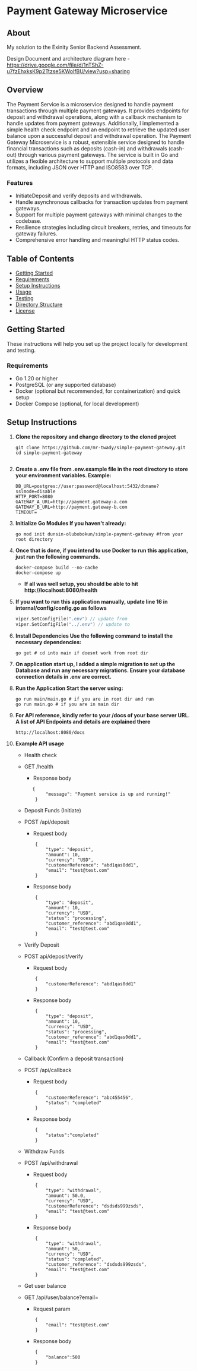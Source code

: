 # Payment Gateway Microservice

## About
My solution to the Exinity Senior Backend Assessment.

Design Document and architecture diagram here - https://drive.google.com/file/d/1nTShZ-u7fzEhxksK9p2Ttzse5KWoIfBU/view?usp=sharing

## Overview
The Payment Service is a microservice designed to handle payment transactions through multiple payment gateways. It provides endpoints for deposit and withdrawal operations, along with a callback mechanism to handle updates from payment gateways. Additionally, I implemented a simple health check endpoint and an endpoint to retrieve the updated user balance upon a successful deposit and withdrawal operation.
The Payment Gateway Microservice is a robust, extensible service designed to handle financial transactions such as deposits (cash-in) and withdrawals (cash-out) through various payment gateways. The service is built in Go and utilizes a flexible architecture to support multiple protocols and data formats, including JSON over HTTP and ISO8583 over TCP. 

### Features
- InitiateDeposit and verify deposits and withdrawals.
- Handle asynchronous callbacks for transaction updates from payment gateways.
- Support for multiple payment gateways with minimal changes to the codebase.
- Resilience strategies including circuit breakers, retries, and timeouts for gateway failures.
- Comprehensive error handling and meaningful HTTP status codes.

## Table of Contents
- [Getting Started](#getting-started)
- [Requirements](#requirements)
- [Setup Instructions](#setup-instructions)
- [Usage](#usage)
- [Testing](#testing)
- [Directory Structure](#directory-structure)
- [License](#license)

## Getting Started
These instructions will help you set up the project locally for development and testing.

### Requirements
- Go 1.20 or higher
- PostgreSQL (or any supported database)
- Docker (optional but recommended, for containerization) and quick setup
- Docker Compose (optional, for local development)


## Setup Instructions

1. **Clone the repository and change directory to the cloned project**
   ```
   git clone https://github.com/mr-twady/simple-payment-gateway.git
   cd simple-payment-gateway


2. **Create a .env file from .env.example file in the root directory to store your environment variables. Example:**
    ```
    DB_URL=postgres://user:password@localhost:5432/dbname?sslmode=disable
    HTTP_PORT=8080
    GATEWAY_A_URL=http://payment.gateway-a.com
    GATEWAY_B_URL=http://payment.gateway-b.com
    TIMEOUT=

2. **Initialize Go Modules If you haven't already:**
    ```
    go mod init dunsin-olubobokun/simple-payment-gateway #from your root directory

3. **Once that is done, if you intend to use Docker to run this application, just run the following commands.**
    ```
    docker-compose build --no-cache
    docker-compose up 
    ```
    - **If all was well setup, you should be able to hit http://localhost:8080/health**

4. **If you want to run this application manually, update line 16 in internal/config/config.go as follows**
    ```internal/config/config.go
    viper.SetConfigFile(".env") // update from
    viper.SetConfigFile("../.env") // update to

5. **Install Dependencies Use the following command to install the necessary dependencies:**
    ```
    go get # cd into main if doesnt work from root dir

7. **On application start up, I added a simple migration to set up the Database and run any necessary migrations. Ensure your database connection details in .env are correct.**

8. **Run the Application Start the server using:**
    ```
    go run main/main.go # if you are in root dir and run
    go run main.go # if you are in main dir 

9. **For API reference, kindly refer to your /docs of your base server URL. A list of API Endpoints and details are explained there**
    ```
    http://localhost:8080/docs

10. **Example API usage**
    - Health check 
    - GET /health
        - Response body
        ```
           {
                "message": "Payment service is up and running!"
            }
        ```


    - Deposit Funds (Initiate)
    - POST /api/deposit
        - Request body
        ```
            {
                "type": "deposit",
                "amount": 10,
                "currency": "USD",
                "customerReference": "abd1qas0dd1",
                "email": "test@test.com"
            }
        ```
        - Response body
        ```
            {
                "type": "deposit",
                "amount": 10,
                "currency": "USD",
                "status": "processing",
                "customer_reference": "abd1qas0dd1",
                "email": "test@test.com"
            }
        ```

    - Verify Deposit
    - POST api/deposit/verify
        - Request body
        ```
            {
                "customerReference": "abd1qas0dd1"
            }
        ```
        - Response body
        ```
            {
                "type": "deposit",
                "amount": 10,
                "currency": "USD",
                "status": "processing",
                "customer_reference": "abd1qas0dd1",
                "email": "test@test.com"
            }
        ```

    - Callback (Confirm a deposit transaction)
    - POST /api/callback
        - Request body
        ```
            {
                "customerReference": "abc455456",
                "status": "completed"
            }
        ```
        - Response body
        ```
            {
                "status":"completed"
            }
        ```

    - Withdraw Funds 
    - POST /api/withdrawal
        - Request body
        ```
            {
                "type": "withdrawal",
                "amount": 50.0,
                "currency": "USD",
                "customerReference": "dsdsds999zsds",
                "email": "test@test.com"
            }
        ```
        - Response body
        ```
            {
                "type": "withdrawal",
                "amount": 50,
                "currency": "USD",
                "status": "completed",
                "customer_reference": "dsdsds999zsds",
                "email": "test@test.com"
            }
        ```

    - Get user balance  
    - GET /api/user/balance?email=
        - Request param
        ```
            {
                "email": "test@test.com"
            }
        ```
        - Response body
        ```
            {
                "balance":500
            }
        ```
   


